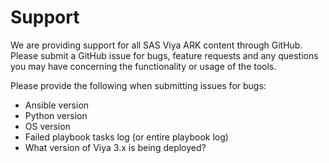 # Support
We are providing support for all SAS Viya ARK content through GitHub.   Please submit a GitHub issue for bugs, feature requests and any questions you may have concerning the functionality or usage of the tools.

Please provide the following when submitting issues for bugs:
* Ansible version
* Python version
* OS version
* Failed playbook tasks log (or entire playbook log)
* What version of Viya 3.x is being deployed?